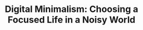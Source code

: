 ---
title: "Digital Minimalism: Choosing a Focused Life in a Noisy World"
description: 'Dalam beberapa tahun terakhir, Cal Newport sering menulis tentang bagaimana menjaga fokus di abad 21 untuk meningkatkan produktivitas. Buku ini ditulis Cal sebagai suksesor dari "Deep Work: Rules for Focused Success in a Distracted World", dan mengajak pembacanya untuk melihat kembali tools seperti social media.'
cover: "images/reading/eat-their-lunch.jpeg"
publishDate: 2019-01-01
authors: "Cal Newport"
---